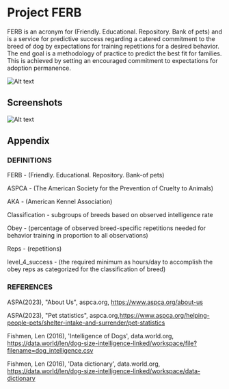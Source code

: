 
# Project FERB

FERB is an acronym for (Friendly. Educational. Repository. Bank of pets) and is a service for predictive success regarding a catered commitment to the breed of dog by expectations for training repetitions for a desired behavior. The end goal is a methodology of practice to predict the best fit for families. This is achieved by setting an encouraged commitment to expectations for adoption permanence.  


![Alt text](image.png)



## Screenshots

![Alt text](image-1.png)





## Appendix

### DEFINITIONS



FERB  -  (Friendly. Educational. Repository. Bank-of pets)

ASPCA - (The American Society for the Prevention of Cruelty to Animals)

AKA	- (American Kennel Association)

Classification - subgroups of breeds based on observed intelligence rate

Obey - (percentage of observed breed-specific repetitions needed for behavior training in proportion to all observations)

Reps - (repetitions)

level_4_success - (the required minimum as hours/day to accomplish the obey reps as categorized for the classification of breed)


### REFERENCES

ASPA(2023), "About Us", aspca.org, https://www.aspca.org/about-us

ASPA(2023), "Pet statistics", aspca.org,https://www.aspca.org/helping-people-pets/shelter-intake-and-surrender/pet-statistics

Fishmen, Len (2016), 'Intelligence of Dogs', data.world.org, https://data.world/len/dog-size-intelligence-linked/workspace/file?filename=dog_intelligence.csv

Fishmen, Len (2016), 'Data dictionary', data.world.org, https://data.world/len/dog-size-intelligence-linked/workspace/data-dictionary

